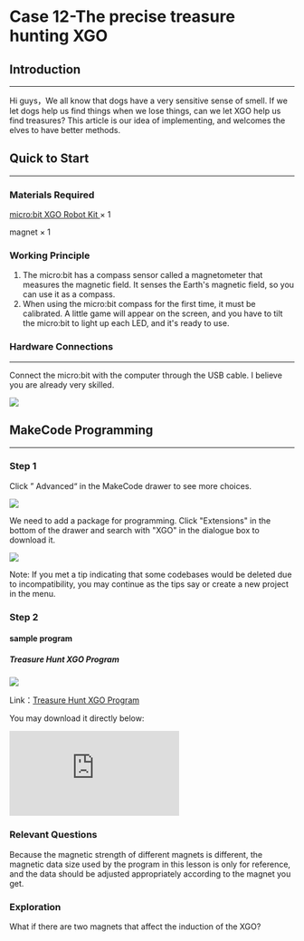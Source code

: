 ﻿---
sidebar_position: 19
sidebar_label: Case 12-The precise treasure hunting XGO
---

# Case 12-The precise treasure hunting XGO

## Introduction
---

Hi guys，We all know that dogs have a very sensitive sense of smell. If we let dogs help us find things when we lose things, can we let XGO help us find treasures? This article is our idea of implementing, and welcomes the elves to have better methods.

## Quick to Start
---

### Materials Required

[micro:bit XGO Robot Kit ](https://www.elecfreaks.com/micro-bit-xgo-robot-kit.html) × 1

magnet × 1

### Working Principle

1. The micro:bit has a compass sensor called a magnetometer that measures the magnetic field. It senses the Earth's magnetic field, so you can use it as a compass.
2. When using the micro:bit compass for the first time, it must be calibrated. A little game will appear on the screen, and you have to tilt the micro:bit to light up each LED, and it's ready to use.

### Hardware Connections
---

Connect the micro:bit with the computer through the USB cable. I believe you are already very skilled.

![](https://wiki-media-ef.oss-cn-hongkong.aliyuncs.com/i18n/en/docusaurus-plugin-content-docs/current/microbit/robot/xgo-robot-kit/images/microbit-xgo-robot-kit-22.png)

## MakeCode  Programming
---
### Step 1

Click ” Advanced“ in the MakeCode drawer to see more choices.

![](https://wiki-media-ef.oss-cn-hongkong.aliyuncs.com/i18n/en/docusaurus-plugin-content-docs/current/microbit/robot/xgo-robot-kit/images/microbit-xgo-robot-kit-10.png)

We need to add a package for programming. Click "Extensions" in the bottom of the drawer and search with "XGO" in the dialogue box to download it.

![](https://wiki-media-ef.oss-cn-hongkong.aliyuncs.com/i18n/en/docusaurus-plugin-content-docs/current/microbit/robot/xgo-robot-kit/images/microbit-xgo-robot-kit-11.png)

Note: If you met a tip indicating that some codebases would be deleted due to incompatibility, you may continue as the tips say or create a new project in the menu.

### Step 2

#### sample program

##### Treasure Hunt XGO Program

![](https://wiki-media-ef.oss-cn-hongkong.aliyuncs.com/i18n/en/docusaurus-plugin-content-docs/current/microbit/robot/xgo-robot-kit/images/case12-2.png)

Link：[Treasure Hunt XGO Program](https://makecode.microbit.org/_HHPLrvRbvWFM)


You may download it directly below:

<div
    style={{
        position: 'relative',
        paddingBottom: '60%',
        overflow: 'hidden',
    }}
>
    <iframe
        src="https://makecode.microbit.org/_V4YJ2i9LkYoi"
        frameborder="0"
        sandbox="allow-popups allow-forms allow-scripts allow-same-origin"
        style={{
            position: 'absolute',
            width: '100%',
            height: '100%',
        }}
    />
</div>

##### monitor program

![](https://wiki-media-ef.oss-cn-hongkong.aliyuncs.com/i18n/en/docusaurus-plugin-content-docs/current/microbit/robot/xgo-robot-kit/images/case12-3.png)

Link：[monitor program](https://makecode.microbit.org/_Y2b7w5iYTEz2)


You may download it directly below:

<div
    style={{
        position: 'relative',
        paddingBottom: '60%',
        overflow: 'hidden',
    }}
>
    <iframe
        src="https://makecode.microbit.org/_V4YJ2i9LkYoi"
        frameborder="0"
        sandbox="allow-popups allow-forms allow-scripts allow-same-origin"
        style={{
            position: 'absolute',
            width: '100%',
            height: '100%',
        }}
    />
</div>

### Projects Display

<iframe width="560" height="315" src="https://www.youtube.com/embed/5N7HXAw3j44" title="YouTube video player" frameborder="0" allow="accelerometer; autoplay; clipboard-write; encrypted-media; gyroscope; picture-in-picture" allowfullscreen></iframe>

### Relevant Questions

Because the magnetic strength of different magnets is different, the magnetic data size used by the program in this lesson is only for reference, and the data should be adjusted appropriately according to the magnet you get.

### Exploration

What if there are two magnets that affect the induction of the XGO?
